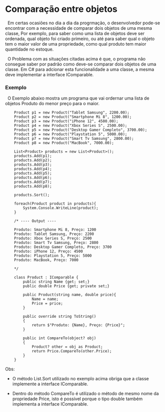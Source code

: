 # Comparação entre objetos

&nbsp; Em certas ocasiões no dia a dia da progrmação, o desenvolvedor pode-se encontrar com a necessidade de comparar dois objetos de uma mesma classe, Por exemplo, para saber como uma lista de objetos deve ser ordenada, qual objeto foi criado primeiro, ou até para saber qual o objeto tem o maior valor de uma propriedade, como qual produto tem maior quantidade no estoque.

&nbsp; O Problema com as situações citadas acima é que, o programa não consegue saber por padrão como deve-se comparar dois objetos de uma classe. Em C# para adcionar esta funcionalidade a uma classe, a mesma deve implementar a interface IComparable.

### Exemplo

&nbsp; O Exemplo abaixo mostra um programa que vai ordernar uma lista de objetos Produto do menor preço para o maior.

```
    Product p1 = new Product("Tablet Samsung", 2200.00);
    Product p2 = new Product("Smartphone Mi 8", 1200.00);
    Product p3 = new Product("iPhone 12", 4500.00);
    Product p4 = new Product("Xbox Series S", 2500.00);
    Product p5 = new Product("Desktop Gamer Completo", 3700.00);
    Product p6 = new Product("Playstation 5", 5000.00);
    Product p7 = new Product("Smart Tv Samsung", 2800.00);
    Product p8 = new Product("MacBook", 7000.00);

    List<Product> products = new List<Product>();
    products.Add(p1);
    products.Add(p2);
    products.Add(p3);
    products.Add(p4);
    products.Add(p5);
    products.Add(p6);
    products.Add(p7);
    products.Add(p8);

    products.Sort();

    foreach(Product product in products){
        System.Console.WriteLine(product);
    }

    /* ---- Output ----

    Produto: Smartphone Mi 8, Preço: 1200
    Produto: Tablet Samsung, Preço: 2200
    Produto: Xbox Series S, Preço: 2500
    Produto: Smart Tv Samsung, Preço: 2800
    Produto: Desktop Gamer Completo, Preço: 3700
    Produto: iPhone 12, Preço: 4500
    Produto: Playstation 5, Preço: 5000
    Produto: MacBook, Preço: 7000

    */

    class Product : IComparable {
        public string Name {get; set;}
        public double Price {get; private set;}

        public Product(string name, double price){
            Name = name;
            Price = price;
        }

        public override string ToString()
        {
            return $"Produto: {Name}, Preço: {Price}";
        }

        public int CompareTo(object? obj)
        {
            Product? other = obj as Product;
            return Price.CompareTo(other.Price);
        }
    }

```

Obs: 

- O método List.Sort utilizado no exemplo acima obriga que a classe implemente a interface IComparable.

- Dentro do método CompareTo é utilizado o método de mesmo nome da propriedade Price, isto é possível porque o tipo double também implementa a interface IComparable.